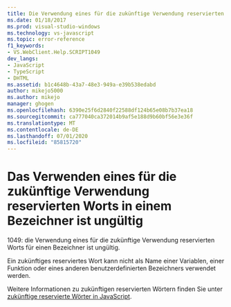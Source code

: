 ```yaml
---
title: Die Verwendung eines für die zukünftige Verwendung reservierten Worts für einen Bezeichner ist ungültig | Microsoft-Dokumentation
ms.date: 01/18/2017
ms.prod: visual-studio-windows
ms.technology: vs-javascript
ms.topic: error-reference
f1_keywords:
- VS.WebClient.Help.SCRIPT1049
dev_langs:
- JavaScript
- TypeScript
- DHTML
ms.assetid: b1c4648b-43a7-48e3-949a-e39b538edabd
author: mikejo5000
ms.author: mikejo
manager: ghogen
ms.openlocfilehash: 6390e25f6d2840f22588df124b65e08b7b37ea18
ms.sourcegitcommit: ca777040ca372014b9af5e188d9b60bf56e3e36f
ms.translationtype: MT
ms.contentlocale: de-DE
ms.lasthandoff: 07/01/2020
ms.locfileid: "85815720"
---
```

# <a name="the-use-of-a-future-reserved-word-for-an-identifier-is-invalid"></a>Das Verwenden eines für die zukünftige Verwendung reservierten Worts in einem Bezeichner ist ungültig
1049: die Verwendung eines für die zukünftige Verwendung reservierten Worts für einen Bezeichner ist ungültig.  
  
 Ein zukünftiges reserviertes Wort kann nicht als Name einer Variablen, einer Funktion oder eines anderen benutzerdefinierten Bezeichners verwendet werden.  
  
 Weitere Informationen zu zukünftigen reservierten Wörtern finden Sie unter [zukünftige reservierte Wörter in JavaScript](../../javascript/reference/javascript-future-reserved-words.md).